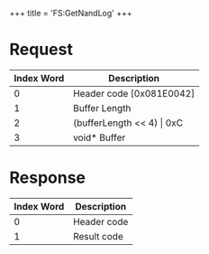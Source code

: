 +++
title = 'FS:GetNandLog'
+++

# Request

| Index Word | Description                  |
|------------|------------------------------|
| 0          | Header code \[0x081E0042\]   |
| 1          | Buffer Length                |
| 2          | (bufferLength \<\< 4) \| 0xC |
| 3          | void\* Buffer                |

# Response

| Index Word | Description |
|------------|-------------|
| 0          | Header code |
| 1          | Result code |